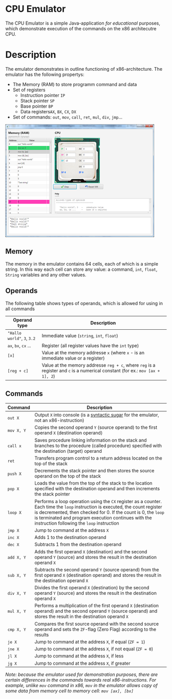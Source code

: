 # CPU Emulator #
The CPU Emulator is a simple Java-application *for educational* purposes, which demonstrate execution of the commands on the x86 architecutre CPU.

# Description #
The emulator demonstrates in outline functioning of x86-architecture. The emulator has the following propertys:
- The Memory (RAM) to store programm command and data
- Set of registers
   - Instruction pointer `IP`
   - Stack pointer `SP`
   - Base pointer `BP`
   - Data registers`AX`, `BX`, `CX`, `DX`
- Set of commands: `out`, `mov`, `call`, `ret`, `mul`, `div`, `jmp`...

![Application screenshot](Screen.png?raw=true "Screenshot")

## Memory ##

The memory in the emulator contains 64 cells, each of which is a simple string. In this way each cell can store any value: a command, `int`, `float`, `String` variables and any other values.

## Operands ##

The following table shows types of operands, which is allowed for using in all commands

Operand type                 |    Description
-----------------------------|----------------------------------------
`"Hallo world"`, `3`, `3.2`  | Immediate value (`string`, `int`, `float`)
`ax`, `bx`, `cx` ...         | Register (all register values have the `int` type)
`[x]`                        | Value at the memory addresse `x` (where `x` - is an immediate value or a register)
`[reg + c]`                  | Value at the memory addresse `reg + c`, where `reg` is a register and `c` is a numerical constant (for ex.: `mov [ax + 1], 2`)

## Commands ##

Command       | Description
------------- | ---------------------------------------------------------------------------------------------------------
`out X`       | Output `X` into console (is a [syntactic sugar](https://en.wikipedia.org/wiki/Syntactic_sugar) for the emulator, not an x86-instruction)
`mov X, Y`    | Copies the second operand `Y` (source operand) to the first operand `X` (destination operand)
`call x`      | Saves procedure linking information on the stack and branches to the procedure (called procedure) specified with the destination (target) operand
`ret`         | Transfers program control to a return address located on the top of the stack
`push X`      | Decrements the stack pointer and then stores the source operand on the top of the stack
`pop X`       | Loads the value from the top of the stack to the location specified with the destination operand and then increments the stack pointer
`loop X`      | Performs a loop operation using the `CX` register as a counter. Each time the `loop` instruction is executed, the count register is decremented, then checked for 0. If the count is 0, the `loop` is terminated and program execution continues with the instruction following the `loop` instruction
`jmp Х`       | Jump to command at the address `X`
`inc X`       | Adds 1 to the destination operand
`dec X`       | Subtracts 1 from the destination operand
`add X, Y`    | Adds the first operand `X` (destination) and the second operand `Y` (source) and stores the result in the destination operand `X`
`sub X, Y`    | Subtracts the second operand `Y` (source operand) from the first operand `X` (destination operand) and stores the result in the destination operand `X`
`div X, Y`    | Divides the first operand `X` (destination) by the second operand `Y` (source) and stores the result in the destination operand `X`
`mul X, Y`    | Performs a multiplication of the first operand `X` (destination operand) and the second operand `Y` (source operand) and stores the result in the destination operand `X`
`cmp Х, Y`    | Compares the first source operand with the second source operand and sets the `ZF`-flag (Zero Flag) according to the results
`je Х`        | Jump to command at the address `X`, if equal (`ZF = 1`)
`jne Х`       | Jump to command at the address `X`, if not equal (`ZF = 0`)
`jl X`        | Jump to command at the address `X`, if less
`jg X`        | Jump to command at the address `X`, if greater

*Note: because the emulator used for demonstration purposes, there are certain differences in the commands towards real x86-instructions. For example, unlike `mov` command in x86, `mov` in the emulator allows copy of some data from memory cell to memory cell: `mov [ax], [bx]`*
